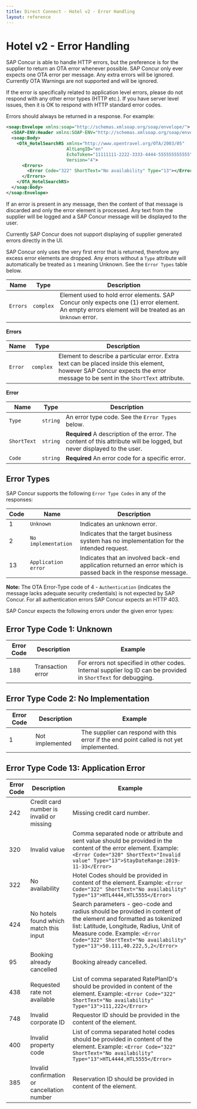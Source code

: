 ```yaml
---
title: Direct Connect - Hotel v2 - Error Handling
layout: reference
---
```


# Hotel v2 - Error Handling

SAP Concur is able to handle HTTP errors, but the preference is for the supplier to return an OTA error whenever possible.  SAP Concur only ever expects one OTA error per message. Any extra errors will be ignored.
Currently OTA Warnings are not supported and will be ignored.

If the error is specifically related to application level errors, please do not respond with any other error types (HTTP etc.). If you have server level issues, then it is OK to respond with HTTP standard error codes.

Errors should always be returned in a response. For example:

```xml
<soap:Envelope xmlns:soap="http://schemas.xmlsoap.org/soap/envelope/">
  <SOAP-ENV:Header xmlns:SOAP-ENV="http://schemas.xmlsoap.org/soap/envelope/"/>
  <soap:Body>
    <OTA_HotelSearchRS xmlns="http://www.opentravel.org/OTA/2003/05"
                       AltLangID="en"
                       EchoToken="11111111-2222-3333-4444-555555555555" PrimaryLangID="en"
                       Version="4">
      <Errors>
        <Error Code="322" ShortText="No availability" Type="13"></Error>
      </Errors>
    </OTA_HotelSearchRS>
  </soap:Body>
</soap:Envelope>
```

If an error is present in any message, then the content of that message is discarded and only the error element is processed. Any text from the supplier will be logged and a SAP Concur message will be displayed to the user.  

Currently SAP Concur does not support displaying of supplier generated errors directly in the UI.  

SAP Concur only uses the very first error that is returned, therefore any excess error elements are dropped.  Any errors without a `Type` attribute will automatically be treated as `1` meaning Unknown.  See the `Error Types` table below.

|Name|Type| Description |
|---------|-----------|-------------|
|`Errors`|`complex`|Element used to hold error elements. SAP Concur only expects one (1) error element. An empty errors element will be treated as an `Unknown` error.|

**Errors**

|Name|Type|Description|
|---------|-----------|-------------|
|`Error`|`complex`|Element to describe a particular error. Extra text can be placed inside this element, however SAP Concur expects the error message to be sent in the `ShortText` attribute.|

**Error**

|Name|Type|Description|
|-------------|-----------|-------------|
|`Type`|`string`|An error type code. See the `Error Types` below. |
|`ShortText`|`string`|**Required** A description of the error. The content of this attribute will be logged, but never displayed to the user.|
|`Code`|`string`|**Required** An error code for a specific error.|

## <a name="error-types"></a>Error Types

SAP Concur supports the following `Error Type Codes` in any of the responses:

|Code|Name|Description|
|------|-------------------|-------------|
|1|`Unknown`|Indicates an unknown error.|
|2|`No implementation`|Indicates that the target business system has no implementation for the intended request.|
|13|`Application error`|Indicates that an involved back-end application returned an error which is passed back in the response message.|

**Note:** The OTA Error-Type code of 4 - `Authentication` (indicates the message lacks adequate security credentials) is not expected by SAP Concur.  For all authentication errors SAP Concur expects an HTTP 403.

SAP Concur expects the following errors under the given error types:

## <a name="unknown"></a>Error Type Code 1: Unknown

|Error Code|Description|Example|
|------------|-------------------|---------|
|188|Transaction error|For errors not specified in other codes. Internal supplier log ID can be provided in `ShortText` for debugging.|

## <a name="no-implementation"></a>Error Type Code 2: No Implementation

|Error Code|Description|Example|
|------------|-----------------|---------|
|1|Not implemented|The supplier can respond with this error if the end point called is not yet implemented. |

## <a name="app-error"></a>Error Type Code 13: Application Error

|Error Code|Description|Example|
|------------|---------------------------------------------|---------|
|242|Credit card number is invalid or missing|Missing credit card number.|
|320|Invalid value|Comma separated node or attribute and sent value should be provided in the content of the error element. Example: ```<Error Code="320" ShortText="Invalid value" Type="13">StayDateRange:2019-11-33</Error> ```|
|322|No availability|Hotel Codes should be provided in content of the element. Example: ```<Error Code="322" ShortText="No availability" Type="13">HTL4444,HTL5555</Error>```|  
|424|No hotels found which match this input|Search parameters - geo-code and radius should be provided in content of the element and formatted as tokenized list: Latitude, Longitude, Radius, Unit of Measure code. Example: ```<Error Code="322" ShortText="No availability" Type="13">50.111,40.222,5,2</Error>```|
|95|Booking already cancelled|Booking already cancelled.|
|438|Requested rate not available|List of comma separated RatePlanID's should be provided in content of the element. Example: ```<Error Code="322" ShortText="No availability" Type="13">111,222</Error>```|
|748|Invalid corporate ID|Requestor ID should be provided in the content of the element.|
|400|Invalid property code|List of comma separated hotel codes should be provided in content of the element. Example: ```<Error Code="322" ShortText="No availability" Type="13">HTL4444,HTL5555</Error>```|
|385|Invalid confirmation or cancellation number|Reservation ID should be provided in content of the element.|
